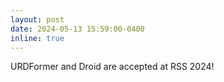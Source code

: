 ```yaml
---
layout: post
date: 2024-05-13 15:59:00-0400
inline: true
---
```


URDFormer and Droid are accepted at RSS 2024!